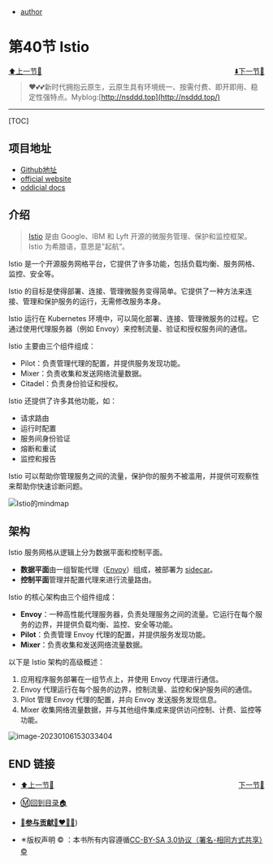 + [author](http://nsddd.top)

# 第40节 Istio

<div><a href = '39.md' style='float:left'>⬆️上一节🔗  </a><a href = '41.md' style='float: right'>  ⬇️下一节🔗</a></div>
<br>

> ❤️💕💕新时代拥抱云原生，云原生具有环境统一、按需付费、即开即用、稳定性强特点。Myblog:[http://nsddd.top](http://nsddd.top/)

---
[TOC]

## 项目地址

+ [Github地址](https://github.com/istio/istio)
+ [official website](https://istio.io/latest)
+ [oddicial docs](https://istio.io/latest/zh/docs/concepts/traffic-management/)



## 介绍

> [Istio](https://istio.io/) 是由 Google、IBM 和 Lyft 开源的微服务管理、保护和监控框架。Istio 为希腊语，意思是”起航“。

Istio 是一个开源服务网格平台，它提供了许多功能，包括负载均衡、服务网格、监控、安全等。

Istio 的目标是使得部署、连接、管理微服务变得简单。它提供了一种方法来连接、管理和保护服务的运行，无需修改服务本身。

Istio 运行在 Kubernetes 环境中，可以简化部署、连接、管理微服务的过程。它通过使用代理服务器（例如 Envoy）来控制流量、验证和授权服务间的通信。

Istio 主要由三个组件组成：

+ Pilot：负责管理代理的配置，并提供服务发现功能。
+ Mixer：负责收集和发送网络流量数据。
+ Citadel：负责身份验证和授权。

Istio 还提供了许多其他功能，如：

+ 请求路由
+ 运行时配置
+ 服务间身份验证
+ 熔断和重试
+ 监控和报告

Istio 可以帮助你管理服务之间的流量，保护你的服务不被滥用，并提供可观察性来帮助你快速诊断问题。

![Istio的mindmap](https://jimmysong.io/kubernetes-handbook/images/istio-mindmap.png)



## 架构

Istio 服务网格从逻辑上分为数据平面和控制平面。

+ **数据平面**由一组智能代理（[Envoy](https://www.envoyproxy.io/)）组成，被部署为 [sidecar](https://jimmysong.io/kubernetes-handbook/GLOSSARY.html#sidecar)。
+ **控制平面**管理并配置代理来进行流量路由。



Istio 的核心架构由三个组件组成：

+ **Envoy**：一种高性能代理服务器，负责处理服务之间的流量。它运行在每个服务的边界，并提供负载均衡、监控、安全等功能。
+ **Pilot**：负责管理 Envoy 代理的配置，并提供服务发现功能。
+ **Mixer**：负责收集和发送网络流量数据。

以下是 Istio 架构的高级概述：

1. 应用程序服务部署在一组节点上，并使用 Envoy 代理进行通信。
2. Envoy 代理运行在每个服务的边界，控制流量、监控和保护服务间的通信。
3. Pilot 管理 Envoy 代理的配置，并向 Envoy 发送服务发现信息。
4. Mixer 收集网络流量数据，并与其他组件集成来提供访问控制、计费、监控等功能。

![image-20230106153033404](http://sm.nsddd.top/sm202301061530498.png)





## END 链接
<ul><li><div><a href = '39.md' style='float:left'>⬆️上一节🔗  </a><a href = '41.md' style='float: right'>  ️下一节🔗</a></div></li></ul>

+ [Ⓜ️回到目录🏠](../README.md)

+ [**🫵参与贡献💞❤️‍🔥💖**](https://nsddd.top/archives/contributors))

+ ✴️版权声明 &copy; ：本书所有内容遵循[CC-BY-SA 3.0协议（署名-相同方式共享）&copy;](http://zh.wikipedia.org/wiki/Wikipedia:CC-by-sa-3.0协议文本) 

